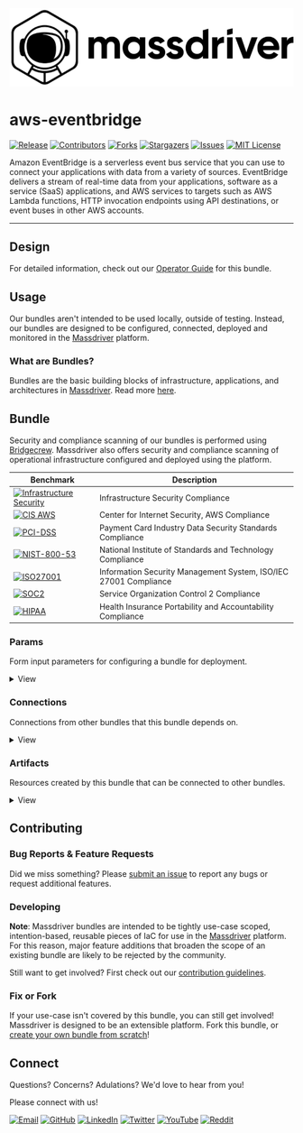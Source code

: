 [![Massdriver][logo]][website]

# aws-eventbridge

[![Release][release_shield]][release_url]
[![Contributors][contributors_shield]][contributors_url]
[![Forks][forks_shield]][forks_url]
[![Stargazers][stars_shield]][stars_url]
[![Issues][issues_shield]][issues_url]
[![MIT License][license_shield]][license_url]

Amazon EventBridge is a serverless event bus service that you can use to connect your applications with data from a variety of sources. EventBridge delivers a stream of real-time data from your applications, software as a service (SaaS) applications, and AWS services to targets such as AWS Lambda functions, HTTP invocation endpoints using API destinations, or event buses in other AWS accounts.

---

## Design

For detailed information, check out our [Operator Guide](operator.mdx) for this bundle.

## Usage

Our bundles aren't intended to be used locally, outside of testing. Instead, our bundles are designed to be configured, connected, deployed and monitored in the [Massdriver][website] platform.

### What are Bundles?

Bundles are the basic building blocks of infrastructure, applications, and architectures in [Massdriver][website]. Read more [here](https://docs.massdriver.cloud/concepts/bundles).

## Bundle


<!-- COMPLIANCE:START -->

Security and compliance scanning of our bundles is performed using [Bridgecrew](https://www.bridgecrew.cloud/). Massdriver also offers security and compliance scanning of operational infrastructure configured and deployed using the platform.

| Benchmark | Description |
|--------|---------------|
| [![Infrastructure Security](https://www.bridgecrew.cloud/badges/github/massdriver-cloud/aws-eventbridge/general)](https://www.bridgecrew.cloud/link/badge?vcs=github&fullRepo=massdriver-cloud%2Faws-eventbridge&benchmark=INFRASTRUCTURE+SECURITY) | Infrastructure Security Compliance |
| [![CIS AWS](https://www.bridgecrew.cloud/badges/github/massdriver-cloud/aws-eventbridge/cis_aws)](https://www.bridgecrew.cloud/link/badge?vcs=github&fullRepo=massdriver-cloud%2Faws-eventbridge&benchmark=CIS+AWS+V1.2) | Center for Internet Security, AWS Compliance |
| [![PCI-DSS](https://www.bridgecrew.cloud/badges/github/massdriver-cloud/aws-eventbridge/pci)](https://www.bridgecrew.cloud/link/badge?vcs=github&fullRepo=massdriver-cloud%2Faws-eventbridge&benchmark=PCI-DSS+V3.2) | Payment Card Industry Data Security Standards Compliance |
| [![NIST-800-53](https://www.bridgecrew.cloud/badges/github/massdriver-cloud/aws-eventbridge/nist)](https://www.bridgecrew.cloud/link/badge?vcs=github&fullRepo=massdriver-cloud%2Faws-eventbridge&benchmark=NIST-800-53) | National Institute of Standards and Technology Compliance |
| [![ISO27001](https://www.bridgecrew.cloud/badges/github/massdriver-cloud/aws-eventbridge/iso)](https://www.bridgecrew.cloud/link/badge?vcs=github&fullRepo=massdriver-cloud%2Faws-eventbridge&benchmark=ISO27001) | Information Security Management System, ISO/IEC 27001 Compliance |
| [![SOC2](https://www.bridgecrew.cloud/badges/github/massdriver-cloud/aws-eventbridge/soc2)](https://www.bridgecrew.cloud/link/badge?vcs=github&fullRepo=massdriver-cloud%2Faws-eventbridge&benchmark=SOC2)| Service Organization Control 2 Compliance |
| [![HIPAA](https://www.bridgecrew.cloud/badges/github/massdriver-cloud/aws-eventbridge/hipaa)](https://www.bridgecrew.cloud/link/badge?vcs=github&fullRepo=massdriver-cloud%2Faws-eventbridge&benchmark=HIPAA) | Health Insurance Portability and Accountability Compliance |

<!-- COMPLIANCE:END -->

### Params

Form input parameters for configuring a bundle for deployment.

<details>
<summary>View</summary>

<!-- PARAMS:START -->
## Properties

- **`backup`** *(object)*
  - **`delete_automated_backups`** *(boolean)*: Specifies whether to remove automated backups immediately after the DB instance is deleted. Default: `True`.
  - **`retention_period`** *(integer)*: The days to retain backups for. Must be between 0 and 35. Must be greater than 0 if the database is used as a source for a Read Replica. Minimum: `0`. Maximum: `35`. Default: `7`.
  - **`skip_final_snapshot`** *(boolean)*: Determines whether a final DB snapshot is created before the DB cluster is deleted. If true is specified, no DB snapshot is created. Default: `False`.
- **`database`** *(object)*
  - **`deletion_protection`** *(boolean)*: If the DB instance should have deletion protection enabled. Default: `True`.
  - **`engine_version`** *(string)*: Version of PostgreSQL to use. Must be one of: `['10.17', '10.18', '10.19', '10.20', '10.21', '11.12', '11.13', '11.14', '11.15', '11.16', '12.7', '12.8', '12.9', '12.10', '12.11', '13.3', '13.4', '13.5', '13.6', '13.7', '14.1', '14.2', '14.3']`. Default: `14.3`.
  - **`instance_class`** *(string)*: The instance type of the RDS instance. Default: `db.t3.medium`.
    - **One of**
      - M3 General Purpose Double Extra Large (8 vCPUs, 30 GiB)
      - M3 General Purpose Large (2 vCPUs, 7.5 GiB)
      - M3 General Purpose Medium (1 vCPUs, 3.75 GiB)
      - M3 General Purpose Extra Large (4 vCPUs, 15 GiB)
      - M4 General Purpose Deca Extra Large (40 vCPUs, 160 GiB)
      - M4 General Purpose 16xlarge (64 vCPUs, 256 GiB)
      - M4 General Purpose Double Extra Large (8 vCPUs, 32 GiB)
      - M4 General Purpose Quadruple Extra Large (16 vCPUs, 64 GiB)
      - M4 General Purpose Large (2 vCPUs, 8 GiB)
      - M4 General Purpose Extra Large (4 vCPUs, 16 GiB)
      - M5 12xlarge (48 vCPUs, 192 GiB)
      - M5 16xlarge (64 vCPUs, 256 GiB)
      - M5 24xlarge (96 vCPUs, 384 GiB)
      - M5 Double Extra Large (8 vCPUs, 32 GiB)
      - M5 Quadruple Extra Large (16 vCPUs, 64 GiB)
      - M5 Eight Extra Large (32 vCPUs, 128 GiB)
      - M5 Large (2 vCPUs, 8 GiB)
      - M5 Extra Large (4 vCPUs, 16 GiB)
      - M6G 12xlarge (48 vCPUs, 192 GiB)
      - M6G 16xlarge (64 vCPUs, 256 GiB)
      - M6G Double Extra Large (8 vCPUs, 32 GiB)
      - M6G Quadruple Extra Large (16 vCPUs, 64 GiB)
      - M6G Eight Extra Large (32 vCPUs, 128 GiB)
      - M6G Large (2 vCPUs, 8 GiB)
      - M6G Extra Large (4 vCPUs, 16 GiB)
      - M6I 12xlarge (48 vCPUs, 192 GiB)
      - M6I 16xlarge (64 vCPUs, 256 GiB)
      - M6I 24xlarge (96 vCPUs, 384 GiB)
      - M6I Double Extra Large (8 vCPUs, 32 GiB)
      - M6I 32xlarge (128 vCPUs, 512 GiB)
      - M6I Quadruple Extra Large (16 vCPUs, 64 GiB)
      - M6I Eight Extra Large (32 vCPUs, 128 GiB)
      - M6I Large (2 vCPUs, 8 GiB)
      - M6I Extra Large (4 vCPUs, 16 GiB)
      - R3 Memory Optimized Double Extra Large (8 vCPUs, 61 GiB)
      - R3 Memory Optimized Quadruple Extra Large (16 vCPUs, 122 GiB)
      - R3 Memory Optimized Eight Extra Large (32 vCPUs, 244 GiB)
      - R3 Memory Optimized Large (2 vCPUs, 15.25 GiB)
      - R3 Memory Optimized Extra Large (4 vCPUs, 30.5 GiB)
      - R4 Memory Optimized 16xlarge (64 vCPUs, 488 GiB)
      - R4 Memory Optimized Double Extra Large (8 vCPUs, 61 GiB)
      - R4 Memory Optimized Quadruple Extra Large (16 vCPUs, 122 GiB)
      - R4 Memory Optimized Eight Extra Large (32 vCPUs, 244 GiB)
      - R4 Memory Optimized Large (2 vCPUs, 15.25 GiB)
      - R4 Memory Optimized Extra Large (4 vCPUs, 30.5 GiB)
      - R5 12xlarge (48 vCPUs, 384 GiB)
      - R5 16xlarge (64 vCPUs, 512 GiB)
      - R5 24xlarge (96 vCPUs, 768 GiB)
      - R5 Double Extra Large (8 vCPUs, 64 GiB)
      - R5 Quadruple Extra Large (16 vCPUs, 128 GiB)
      - R5 Eight Extra Large (32 vCPUs, 256 GiB)
      - R5B 12xlarge (48 vCPUs, 384 GiB)
      - R5B 16xlarge (64 vCPUs, 512 GiB)
      - R5B 24xlarge (96 vCPUs, 768 GiB)
      - R5B Double Extra Large (8 vCPUs, 64 GiB)
      - R5B Quadruple Extra Large (16 vCPUs, 128 GiB)
      - R5B Eight Extra Large (32 vCPUs, 256 GiB)
      - R5B Large (2 vCPUs, 16 GiB)
      - R5B Extra Large (4 vCPUs, 32 GiB)
      - R5 Large (2 vCPUs, 16 GiB)
      - R5 Extra Large (4 vCPUs, 32 GiB)
      - R6G 12xlarge (48 vCPUs, 384 GiB)
      - R6G 16xlarge (64 vCPUs, 512 GiB)
      - R6G Double Extra Large (8 vCPUs, 64 GiB)
      - R6G Quadruple Extra Large (16 vCPUs, 128 GiB)
      - R6G Eight Extra Large (32 vCPUs, 256 GiB)
      - R6G Large (2 vCPUs, 16 GiB)
      - R6G Extra Large (4 vCPUs, 32 GiB)
      - R6I 12xlarge (48 vCPUs, 384 GiB)
      - R6I 16xlarge (64 vCPUs, 512 GiB)
      - R6I 24xlarge (96 vCPUs, 768 GiB)
      - R6I Double Extra Large (8 vCPUs, 64 GiB)
      - R6I 32xlarge (128 vCPUs, 1024 GiB)
      - R6I Quadruple Extra Large (16 vCPUs, 128 GiB)
      - R6I Eight Extra Large (32 vCPUs, 256 GiB)
      - R6I Large (2 vCPUs, 16 GiB)
      - R6I Extra Large (4 vCPUs, 32 GiB)
      - T2 General Purpose Double Extra Large (8 vCPUs, 32 GiB)
      - T2 General Purpose Large (2 vCPUs, 8 GiB)
      - T2 General Purpose Medium (2 vCPUs, 4 GiB)
      - T2 General Purpose Micro (1 vCPUs, 1 GiB)
      - T2 General Purpose Small (1 vCPUs, 2 GiB)
      - T2 General Purpose Extra Large (4 vCPUs, 16 GiB)
      - T3 Double Extra Large (8 vCPUs, 32 GiB)
      - T3 Large (2 vCPUs, 8 GiB)
      - T3 Medium (2 vCPUs, 4 GiB)
      - T3 Micro (2 vCPUs, 1 GiB)
      - T3 Small (2 vCPUs, 2 GiB)
      - T3 Extra Large (4 vCPUs, 16 GiB)
      - T4G Double Extra Large (8 vCPUs, 32 GiB)
      - T4G Large (2 vCPUs, 8 GiB)
      - T4G Medium (2 vCPUs, 4 GiB)
      - T4G Micro (2 vCPUs, 1 GiB)
      - T4G Small (2 vCPUs, 2 GiB)
      - T4G Extra Large (4 vCPUs, 16 GiB)
      - X2G 12xlarge (48 vCPUs, 768 GiB)
      - X2G 16xlarge (64 vCPUs, 1024 GiB)
      - X2G Double Extra Large (8 vCPUs, 128 GiB)
      - X2G Quadruple Extra Large (16 vCPUs, 256 GiB)
      - X2G Eight Extra Large (32 vCPUs, 512 GiB)
      - X2G Large (2 vCPUs, 32 GiB)
      - X2G Extra Large (4 vCPUs, 64 GiB)
  - **`parameters`** *(array)*: Default: `[]`.
    - **Items** *(object)*
      - **`apply_method`** *(string)*: Must be one of: `['immediate', 'pending-reboot']`. Default: `immediate`.
      - **`name`** *(string)*
      - **`value`** *(string)*
  - **`username`** *(string)*: Username for the 'root' DB user. Default: `root`.
- **`networking`** *(object)*
  - **`subnet_type`** *(string)*: Deploy the database to internal subnets (cannot reach the internet) or private subnets (internet egress traffic allowed). Must be one of: `['internal', 'private']`. Default: `internal`.
- **`observability`** *(object)*: Advanced logging and monitoring options.
  - **`enabled_cloudwatch_logs_exports`** *(array)*: Enables exporting specific PostgreSQL logs to CloudWatch.
    - **Items** *(string)*
      - **One of**
        - PostgreSQL
        - Upgrade
  - **`enhanced_monitoring_interval`** *(integer)*: Monitoring interval for operating system metrics of your DB instance in real time. When you want to see how different processes or threads use the CPU, Enhanced Monitoring metrics are useful. Default: `0`.
    - **One of**
      - Disabled
      - 1 second
      - 5 seconds
      - 10 seconds
      - 15 seconds
      - 30 seconds
      - 60 seconds
  - **`performance_insights_retention_period`** *(integer)*: Performance Insights is a database performance tuning and monitoring feature that helps you quickly assess the load on your database, and determine when and where to take action. Performance Insights allows non-experts to detect performance problems with an easy-to-understand dashboard that visualizes database load. Default: `0`.
    - **One of**
      - Disabled
      - 1 Week
      - 1 Month
      - 3 Months
      - 6 Months
      - 1 Year
      - 2 Years
- **`storage`** *(object)*
  - **`allocated`** *(integer)*: The allocated storage in GiB. Minimum: `100`. Maximum: `65536`. Default: `100`.
  - **`iops`** *(integer)*: The amount of provisioned IOPS. Only applies if `type` is `io1`. Minimum: `1000`.
  - **`max_allocated`** *(integer)*: The max allocated storage in GiB that RDS will autoscale to. Not supported on all instance types. Set to greater than `allocated_storage` to enable. Minimum: `0`. Maximum: `65536`. Default: `0`.
  - **`type`** *(string)*: One of 'standard' (magnetic), 'gp2' (general purpose SSD), or 'io1' (provisioned IOPS SSD). The default is 'io1' if iops is specified, 'gp2' if not. Default: `gp2`.
    - **One of**
      - SSD
      - Provisioned IOPS
      - Magnetic
## Examples

  ```json
  {
      "__name": "Development (Est. Cost: $51/mo)",
      "backup": {
          "delete_automated_backups": true,
          "retention_period": 1,
          "skip_final_snapshot": true
      },
      "database": {
          "deletion_protection": false,
          "engine_version": "14.3",
          "instance_class": "db.t3.medium",
          "username": "root"
      },
      "networking": {
          "subnet_type": "internal"
      },
      "observability": {
          "enabled_cloudwatch_logs_exports": [],
          "enhanced_monitoring_interval": 0,
          "performance_insights_retention_period": 0
      },
      "storage": {
          "allocated": 100,
          "max_allocated": 0,
          "type": "gp2"
      }
  }
  ```

  ```json
  {
      "__name": "Production (Est. Cost: $881/mo)",
      "backup": {
          "delete_automated_backups": false,
          "retention_period": 30,
          "skip_final_snapshot": false
      },
      "database": {
          "deletion_protection": true,
          "engine_version": "14.3",
          "instance_class": "db.r5b.2xlarge",
          "username": "root"
      },
      "networking": {
          "subnet_type": "internal"
      },
      "observability": {
          "enabled_cloudwatch_logs_exports": [
              "postgresql",
              "upgrade"
          ],
          "enhanced_monitoring_interval": 30,
          "performance_insights_retention_period": 372
      },
      "storage": {
          "allocated": 100,
          "iops": 3000,
          "max_allocated": 1000,
          "type": "io1"
      }
  }
  ```

<!-- PARAMS:END -->

</details>

### Connections

Connections from other bundles that this bundle depends on.

<details>
<summary>View</summary>

<!-- CONNECTIONS:START -->
## Properties

- **`aws_authentication`** *(object)*: . Cannot contain additional properties.
  - **`data`** *(object)*
    - **`arn`** *(string)*: Amazon Resource Name.

      Examples:
      ```json
      "arn:aws:rds::ACCOUNT_NUMBER:db/prod"
      ```

      ```json
      "arn:aws:ec2::ACCOUNT_NUMBER:vpc/vpc-foo"
      ```

    - **`external_id`** *(string)*: An external ID is a piece of data that can be passed to the AssumeRole API of the Security Token Service (STS). You can then use the external ID in the condition element in a role's trust policy, allowing the role to be assumed only when a certain value is present in the external ID.
  - **`specs`** *(object)*
    - **`aws`** *(object)*: .
      - **`region`** *(string)*: AWS Region to provision in.

        Examples:
        ```json
        "us-west-2"
        ```

      - **`resource`** *(string)*
      - **`service`** *(string)*
      - **`zone`** *(string)*: AWS Availability Zone.

        Examples:
- **`network`** *(object)*: . Cannot contain additional properties.
  - **`data`** *(object)*
    - **`infrastructure`** *(object)*
      - **`arn`** *(string)*: Amazon Resource Name.

        Examples:
        ```json
        "arn:aws:rds::ACCOUNT_NUMBER:db/prod"
        ```

        ```json
        "arn:aws:ec2::ACCOUNT_NUMBER:vpc/vpc-foo"
        ```

      - **`cidr`** *(string)*

        Examples:
        ```json
        "10.100.0.0/16"
        ```

        ```json
        "192.24.12.0/22"
        ```

      - **`internal_subnets`** *(array)*
        - **Items** *(object)*: AWS VCP Subnet.
          - **`arn`** *(string)*: Amazon Resource Name.

            Examples:
            ```json
            "arn:aws:rds::ACCOUNT_NUMBER:db/prod"
            ```

            ```json
            "arn:aws:ec2::ACCOUNT_NUMBER:vpc/vpc-foo"
            ```

          - **`aws_zone`** *(string)*: AWS Availability Zone.

            Examples:
          - **`cidr`** *(string)*

            Examples:
            ```json
            "10.100.0.0/16"
            ```

            ```json
            "192.24.12.0/22"
            ```


          Examples:
      - **`private_subnets`** *(array)*
        - **Items** *(object)*: AWS VCP Subnet.
          - **`arn`** *(string)*: Amazon Resource Name.

            Examples:
            ```json
            "arn:aws:rds::ACCOUNT_NUMBER:db/prod"
            ```

            ```json
            "arn:aws:ec2::ACCOUNT_NUMBER:vpc/vpc-foo"
            ```

          - **`aws_zone`** *(string)*: AWS Availability Zone.

            Examples:
          - **`cidr`** *(string)*

            Examples:
            ```json
            "10.100.0.0/16"
            ```

            ```json
            "192.24.12.0/22"
            ```


          Examples:
      - **`public_subnets`** *(array)*
        - **Items** *(object)*: AWS VCP Subnet.
          - **`arn`** *(string)*: Amazon Resource Name.

            Examples:
            ```json
            "arn:aws:rds::ACCOUNT_NUMBER:db/prod"
            ```

            ```json
            "arn:aws:ec2::ACCOUNT_NUMBER:vpc/vpc-foo"
            ```

          - **`aws_zone`** *(string)*: AWS Availability Zone.

            Examples:
          - **`cidr`** *(string)*

            Examples:
            ```json
            "10.100.0.0/16"
            ```

            ```json
            "192.24.12.0/22"
            ```


          Examples:
  - **`specs`** *(object)*
    - **`aws`** *(object)*: .
      - **`region`** *(string)*: AWS Region to provision in.

        Examples:
        ```json
        "us-west-2"
        ```

      - **`resource`** *(string)*
      - **`service`** *(string)*
      - **`zone`** *(string)*: AWS Availability Zone.

        Examples:
<!-- CONNECTIONS:END -->

</details>

### Artifacts

Resources created by this bundle that can be connected to other bundles.

<details>
<summary>View</summary>

<!-- ARTIFACTS:START -->
## Properties

- **`authentication`** *(object)*: Authentication parameters for a PostgreSQL database. Cannot contain additional properties.
  - **`data`** *(object)*: Cannot contain additional properties.
    - **`authentication`** *(object)*
      - **`hostname`** *(string)*
      - **`password`** *(string)*
      - **`port`** *(integer)*: Port number. Minimum: `0`. Maximum: `65535`.
      - **`username`** *(string)*
    - **`infrastructure`** *(object)*: Cloud specific PostgreSQL configuration data.
      - **One of**
        - AWS Infrastructure ARN*object*: Minimal AWS Infrastructure Config. Cannot contain additional properties.
          - **`arn`** *(string)*: Amazon Resource Name.

            Examples:
            ```json
            "arn:aws:rds::ACCOUNT_NUMBER:db/prod"
            ```

            ```json
            "arn:aws:ec2::ACCOUNT_NUMBER:vpc/vpc-foo"
            ```

        - GCP Infrastructure Name*object*: GCP Infrastructure Config For Resources With A Name Not A GRN. Cannot contain additional properties.
          - **`name`** *(string)*: Name Of GCP Resource.

            Examples:
            ```json
            "my-cloud-function"
            ```

            ```json
            "my-sql-instance"
            ```

        - Azure Infrastructure Resource ID*object*: Minimal Azure Infrastructure Config. Cannot contain additional properties.
          - **`ari`** *(string)*: Azure Resource ID.

            Examples:
            ```json
            "/subscriptions/12345678-1234-1234-abcd-1234567890ab/resourceGroups/resource-group-name/providers/Microsoft.Network/virtualNetworks/network-name"
            ```

        - Kuberenetes infrastructure config*object*: . Cannot contain additional properties.
          - **`kubernetes_namespace`** *(string)*
          - **`kubernetes_service`** *(string)*
    - **`security`** *(object)*: TBD.
      - **Any of**
        - AWS Security information*object*: Informs downstream services of network and/or IAM policies. Cannot contain additional properties.
          - **`iam`** *(object)*: IAM Policies. Cannot contain additional properties.
            - **`^[a-z-/]+$`** *(object)*
              - **`policy_arn`** *(string)*: AWS IAM policy ARN.

                Examples:
                ```json
                "arn:aws:rds::ACCOUNT_NUMBER:db/prod"
                ```

                ```json
                "arn:aws:ec2::ACCOUNT_NUMBER:vpc/vpc-foo"
                ```

          - **`network`** *(object)*: AWS security group rules to inform downstream services of ports to open for communication. Cannot contain additional properties.
            - **`^[a-z-]+$`** *(object)*
              - **`arn`** *(string)*: Amazon Resource Name.

                Examples:
                ```json
                "arn:aws:rds::ACCOUNT_NUMBER:db/prod"
                ```

                ```json
                "arn:aws:ec2::ACCOUNT_NUMBER:vpc/vpc-foo"
                ```

              - **`port`** *(integer)*: Port number. Minimum: `0`. Maximum: `65535`.
              - **`protocol`** *(string)*: Must be one of: `['tcp', 'udp']`.
        - Security*object*: Azure Security Configuration. Cannot contain additional properties.
          - **`iam`** *(object)*: IAM Roles And Scopes. Cannot contain additional properties.
            - **`^[a-z/-]+$`** *(object)*
              - **`role`**: Azure Role.

                Examples:
                ```json
                "Storage Blob Data Reader"
                ```

              - **`scope`** *(string)*: Azure IAM Scope.
        - Security*object*: GCP Security Configuration. Cannot contain additional properties.
          - **`iam`** *(object)*: IAM Roles And Conditions. Cannot contain additional properties.
            - **`^[a-z-/]+$`** *(object)*
              - **`condition`** *(string)*: GCP IAM Condition.
              - **`role`**: GCP Role.

                Examples:
                ```json
                "roles/owner"
                ```

                ```json
                "roles/redis.editor"
                ```

                ```json
                "roles/storage.objectCreator"
                ```

                ```json
                "roles/storage.legacyObjectReader"
                ```

  - **`specs`** *(object)*: Cannot contain additional properties.
    - **`rdbms`** *(object)*: Common metadata for relational databases.
      - **`engine`** *(string)*: The type of database server.

        Examples:
        ```json
        "postgresql"
        ```

        ```json
        "mysql"
        ```

      - **`engine_version`** *(string)*: The cloud provider's database version.

        Examples:
        ```json
        "5.7.mysql_aurora.2.03.2"
        ```

      - **`version`** *(string)*: The database version. Default: ``.

        Examples:
        ```json
        "12.2"
        ```

        ```json
        "5.7"
        ```


      Examples:
      ```json
      {
          "engine": "postgresql",
          "engine_version": "10.14",
          "version": "10.14"
      }
      ```

      ```json
      {
          "engine": "mysql",
          "engine_version": "5.7.mysql_aurora.2.03.2",
          "version": "5.7"
      }
      ```

<!-- ARTIFACTS:END -->

</details>

## Contributing

<!-- CONTRIBUTING:START -->

### Bug Reports & Feature Requests

Did we miss something? Please [submit an issue](https://github.com/massdriver-cloud/aws-eventbridge/issues) to report any bugs or request additional features.

### Developing

**Note**: Massdriver bundles are intended to be tightly use-case scoped, intention-based, reusable pieces of IaC for use in the [Massdriver][website] platform. For this reason, major feature additions that broaden the scope of an existing bundle are likely to be rejected by the community.

Still want to get involved? First check out our [contribution guidelines](https://docs.massdriver.cloud/bundles/contributing).

### Fix or Fork

If your use-case isn't covered by this bundle, you can still get involved! Massdriver is designed to be an extensible platform. Fork this bundle, or [create your own bundle from scratch](https://docs.massdriver.cloud/bundles/development)!

<!-- CONTRIBUTING:END -->

## Connect

<!-- CONNECT:START -->

Questions? Concerns? Adulations? We'd love to hear from you!

Please connect with us!

[![Email][email_shield]][email_url]
[![GitHub][github_shield]][github_url]
[![LinkedIn][linkedin_shield]][linkedin_url]
[![Twitter][twitter_shield]][twitter_url]
[![YouTube][youtube_shield]][youtube_url]
[![Reddit][reddit_shield]][reddit_url]

<!-- markdownlint-disable -->

[logo]: https://raw.githubusercontent.com/massdriver-cloud/docs/main/static/img/logo-with-logotype-horizontal-400x110.svg
[docs]: https://docs.massdriver.cloud/?utm_source=github&utm_medium=readme&utm_campaign=aws-eventbridge&utm_content=docs
[website]: https://www.massdriver.cloud/?utm_source=github&utm_medium=readme&utm_campaign=aws-eventbridge&utm_content=website
[github]: https://github.com/massdriver-cloud?utm_source=github&utm_medium=readme&utm_campaign=aws-eventbridge&utm_content=github
[slack]: https://massdriverworkspace.slack.com/?utm_source=github&utm_medium=readme&utm_campaign=aws-eventbridge&utm_content=slack
[linkedin]: https://www.linkedin.com/company/massdriver/?utm_source=github&utm_medium=readme&utm_campaign=aws-eventbridge&utm_content=linkedin



[contributors_shield]: https://img.shields.io/github/contributors/massdriver-cloud/aws-eventbridge.svg?style=for-the-badge
[contributors_url]: https://github.com/massdriver-cloud/aws-eventbridge/graphs/contributors
[forks_shield]: https://img.shields.io/github/forks/massdriver-cloud/aws-eventbridge.svg?style=for-the-badge
[forks_url]: https://github.com/massdriver-cloud/aws-eventbridge/network/members
[stars_shield]: https://img.shields.io/github/stars/massdriver-cloud/aws-eventbridge.svg?style=for-the-badge
[stars_url]: https://github.com/massdriver-cloud/aws-eventbridge/stargazers
[issues_shield]: https://img.shields.io/github/issues/massdriver-cloud/aws-eventbridge.svg?style=for-the-badge
[issues_url]: https://github.com/massdriver-cloud/aws-eventbridge/issues
[release_url]: https://github.com/massdriver-cloud/aws-eventbridge/releases/latest
[release_shield]: https://img.shields.io/github/release/massdriver-cloud/aws-eventbridge.svg?style=for-the-badge
[license_shield]: https://img.shields.io/github/license/massdriver-cloud/aws-eventbridge.svg?style=for-the-badge
[license_url]: https://github.com/massdriver-cloud/aws-eventbridge/blob/main/LICENSE


[email_url]: mailto:support@massdriver.cloud
[email_shield]: https://img.shields.io/badge/email-Massdriver-black.svg?style=for-the-badge&logo=mail.ru&color=000000
[github_url]: mailto:support@massdriver.cloud
[github_shield]: https://img.shields.io/badge/follow-Github-black.svg?style=for-the-badge&logo=github&color=181717
[linkedin_url]: https://linkedin.com/in/massdriver-cloud
[linkedin_shield]: https://img.shields.io/badge/follow-LinkedIn-black.svg?style=for-the-badge&logo=linkedin&color=0A66C2
[twitter_url]: https://twitter.com/massdriver?utm_source=github&utm_medium=readme&utm_campaign=aws-eventbridge&utm_content=twitter
[twitter_shield]: https://img.shields.io/badge/follow-Twitter-black.svg?style=for-the-badge&logo=twitter&color=1DA1F2
[discourse_url]: https://community.massdriver.cloud?utm_source=github&utm_medium=readme&utm_campaign=aws-eventbridge&utm_content=discourse
[discourse_shield]: https://img.shields.io/badge/join-Discourse-black.svg?style=for-the-badge&logo=discourse&color=000000
[youtube_url]: https://www.youtube.com/channel/UCfj8P7MJcdlem2DJpvymtaQ
[youtube_shield]: https://img.shields.io/badge/subscribe-Youtube-black.svg?style=for-the-badge&logo=youtube&color=FF0000
[reddit_url]: https://www.reddit.com/r/massdriver
[reddit_shield]: https://img.shields.io/badge/subscribe-Reddit-black.svg?style=for-the-badge&logo=reddit&color=FF4500

<!-- markdownlint-restore -->

<!-- CONNECT:END -->
